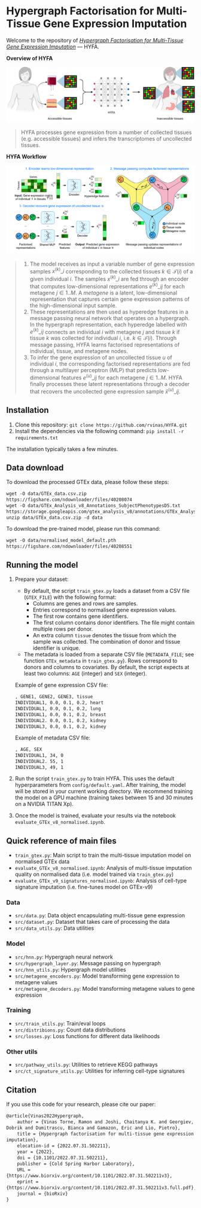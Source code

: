 # Hypergraph Factorisation for Multi-Tissue Gene Expression Imputation

Welcome to the repository of *[Hypergraph Factorisation for Multi-Tissue Gene Expression Imputation](https://www.biorxiv.org/content/10.1101/2022.07.31.502211)*  — HYFA.

**Overview of HYFA**

![](fig/HYFA_overview.png)
> HYFA processes gene expression from a number of collected tissues (e.g. accessible tissues) and infers the transcriptomes of uncollected tissues.

**HYFA Workflow**

![](fig/model_diagram.png)

> 1. The model receives as input a variable number of gene expression samples $x^{(k)}\_i$ corresponding to the collected tissues $k \in \mathcal{T}(i)$ of a given individual $i$. The samples $x^{(k)}\_i$ are fed through an encoder that computes low-dimensional representations $e^{(k)}\_{ij}$ for each metagene $j \in 1 .. M$. A *metagene* is a latent, low-dimensional representation that captures certain gene expression patterns of the high-dimensional input sample. 
> 2. These representations are then used as hyperedge features in a message passing neural network that operates on a hypergraph. In the hypergraph representation, each hyperedge labelled with $e^{(k)}\_{ij}$ connects an individual $i$ with metagene $j$ and tissue $k$ if tissue $k$ was collected for individual $i$, i.e. $k \in \mathcal{T}(i)$. Through message passing, HYFA learns factorised representations of individual, tissue, and metagene nodes. 
> 3. To infer the gene expression of an uncollected tissue $u$ of individual $i$, the corresponding factorised representations are fed through a multilayer perceptron (MLP) that predicts low-dimensional features $e^{(u)}\_{ij}$ for each metagene $j \in 1 .. M$. HYFA finally processes these latent representations through a decoder that recovers the uncollected gene expression sample $\hat{x}^{(u)}\_{ij}$.


## Installation
1. Clone this repository: ```git clone https://github.com/rvinas/HYFA.git```
2. Install the dependencies via the following command:
```pip install -r requirements.txt```

The installation typically takes a few minutes.

## Data download
To download the processed GTEx data, please follow these steps:
```
wget -O data/GTEx_data.csv.zip https://figshare.com/ndownloader/files/40208074
wget -O data/GTEx_Analysis_v8_Annotations_SubjectPhenotypesDS.txt https://storage.googleapis.com/gtex_analysis_v8/annotations/GTEx_Analysis_v8_Annotations_SubjectPhenotypesDS.txt
unzip data/GTEx_data.csv.zip -d data
```

To download the pre-trained model, please run this command:
```
wget -O data/normalised_model_default.pth https://figshare.com/ndownloader/files/40208551
```

## Running the model
1. Prepare your dataset:
   * By default, the script `train_gtex.py` loads a dataset from a CSV file (`GTEX_FILE`) with the following format:
     * Columns are genes and rows are samples.
     * Entries correspond to normalised gene expression values.
     * The first row contains gene identifiers.
     * The first column contains donor identifiers. The file might contain multiple rows per donor.
     * An extra column `tissue` denotes the tissue from which the sample was collected. The combination of donor and tissue identifier is unique.  
   * The metadata is loaded from a separate CSV file (`METADATA_FILE`; see function `GTEx_metadata` in `train_gtex.py`). Rows correspond to donors and columns to covariates. By default, the script expects at least two columns: `AGE` (integer) and `SEX` (integer). 
   
   
   Example of gene expression CSV file:
     ```
     , GENE1, GENE2, GENE3, tissue
     INDIVIDUAL1, 0.0, 0.1, 0.2, heart
     INDIVIDUAL1, 0.0, 0.1, 0.2, lung
     INDIVIDUAL1, 0.0, 0.1, 0.2, breast
     INDIVIDUAL2. 0.0, 0.1, 0.2, kidney
     INDIVIDUAL3, 0.0, 0.1, 0.2, kidney
     ```
   
   Example of metadata CSV file:
   ```
   , AGE, SEX
   INDIVIDUAL1, 34, 0
   INDIVIDUAL2. 55, 1
   INDIVIDUAL3, 49, 1
   ```

2. Run the script `train_gtex.py` to train HYFA. This uses the default hyperparameters from `config/default.yaml`. After training, the model will be stored in your current working directory. We recommend training the model on a GPU machine (training takes between 15 and 30 minutes on a NVIDIA TITAN Xp).

3. Once the model is trained, evaluate your results via the notebook `evaluate_GTEx_v8_normalised.ipynb`.
<!--- The function `GTEx_v8_normalised_adata` populates an [`AnnData`](https://anndata.readthedocs.io/en/latest/) object. --->

## Quick reference of main files
- `train_gtex.py`: Main script to train the multi-tissue imputation model on normalised GTEx data
- `evaluate_GTEx_v8_normalised.ipynb`: Analysis of multi-tissue imputation quality on normalised data (i.e. model trained via `train_gtex.py`)
- `evaluate_GTEx_v9_signatures_normalised.ipynb`: Analysis of cell-type signature imputation (i.e. fine-tunes model on GTEx-v9)

### Data
- `src/data.py`: Data object encapsulating multi-tissue gene expression
- `src/dataset.py`: Dataset that takes care of processing the data
- `src/data_utils.py`: Data utilities

### Model
- `src/hnn.py`: Hypergraph neural network
- `src/hypergraph_layer.py`: Message passing on hypergraph
- `src/hnn_utils.py`: Hypergraph model utilities
- `src/metagene_encoders.py`: Model transforming gene expression to metagene values
- `src/metagene_decoders.py`: Model transforming metagene values to gene expression

### Training
- `src/train_utils.py`: Train/eval loops
- `src/distribions.py`: Count data distributions
- `src/losses.py`: Loss functions for different data likelihoods

### Other utils
- `src/pathway_utils.py`: Utilities to retrieve KEGG pathways
- `src/ct_signature_utils.py`: Utilities for inferring cell-type signatures

## Citation
If you use this code for your research, please cite our paper:
```
@article{Vinas2022Hypergraph,
	author = {Vinas Torne, Ramon and Joshi, Chaitanya K. and Georgiev, Dobrik and Dumitrascu, Bianca and Gamazon, Eric and Lio, Pietro},
	title = {Hypergraph factorisation for multi-tissue gene expression imputation},
	elocation-id = {2022.07.31.502211},
	year = {2022},
	doi = {10.1101/2022.07.31.502211},
	publisher = {Cold Spring Harbor Laboratory},
	URL = {https://www.biorxiv.org/content/10.1101/2022.07.31.502211v3},
	eprint = {https://www.biorxiv.org/content/10.1101/2022.07.31.502211v3.full.pdf},
	journal = {bioRxiv}
}
```
